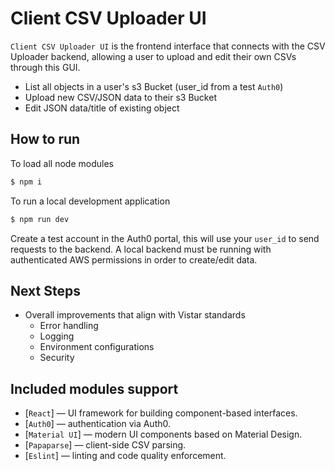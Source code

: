 # Client CSV Uploader UI

`Client CSV Uploader UI` is the frontend interface that connects with the CSV Uploader backend, allowing a user to upload and edit their own CSVs through this GUI.

- List all objects in a user's s3 Bucket (user_id from a test `Auth0`)
- Upload new CSV/JSON data to their s3 Bucket
- Edit JSON data/title of existing object

## How to run

To load all node modules 
```sh
$ npm i
```
To run a local development application

```sh
$ npm run dev
```
Create a test account in the Auth0 portal, this will use your `user_id` to send requests to the backend. A local backend must be running with authenticated AWS permissions in order to create/edit data.

## Next Steps

- Overall improvements that align with Vistar standards
  - Error handling
  - Logging
  - Environment configurations
  - Security

## Included modules support

- [`React`] — UI framework for building component-based interfaces.
- [`Auth0`] — authentication via Auth0.
- [`Material UI`] — modern UI components based on Material Design.
- [`Papaparse`] — client-side CSV parsing.
- [`Eslint`] — linting and code quality enforcement.
